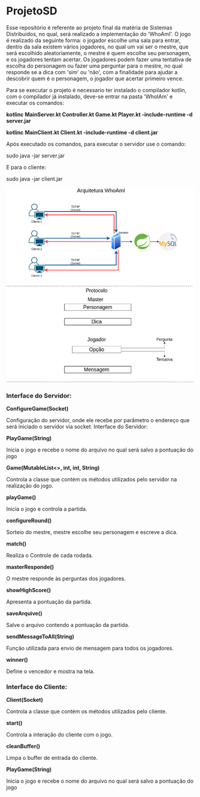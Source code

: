 # ProjetoSD
Esse repositório é referente ao projeto final da matéria de Sistemas Distribuidos, no qual, será realizado a implementação do 'WhoAmI'.
O jogo é realizado da seguinte forma: o jogador escolhe uma sala para entrar, dentro da sala existem vários jogadores, no qual um vai ser o mestre, que será escolhido aleatoriamente, o mestre é quem escolhe seu personagem, e os jogadores tentam acertar. Os jogadores podem fazer uma tentativa de escolha do personagem ou fazer uma perguntar para o mestre, no qual responde se a dica com 'sim' ou 'não', com a finalidade para ajudar a descobrir quem é o personagem, o jogador que acertar primeiro vence.

Para se executar o projeto é necessario ter instalado o compilador kotlin, com o compilador já instalado, deve-se entrar na pasta 'WhoIAm' e executar os comandos:

**kotlinc MainServer.kt Controller.kt Game.kt Player.kt -include-runtime -d server.jar**

**kotlinc MainClient.kt Client.kt -include-runtime -d client.jar**

Após executado os comandos, para executar o servidor use o comando:

sudo java -jar server.jar 

E para o cliente:

sudo java -jar client.jar 

![alt text](https://github.com/vnc10/ProjetoSD/blob/main/ArqWhoAmI.png)

 <h3> <b> Interface do Servidor: </b> </h3>

<b> ConfigureGame(Socket) </b>

Configuração do servidor, onde ele recebe por parâmetro o endereço que será iniciado o servidor via socket.
Interface do Servidor:

**PlayGame(String)**

Inicia o jogo e recebe o nome do arquivo no qual será salvo a pontuação do jogo


**Game(MutableList<>, int, int, String)**

Controla a classe que contém os métodos utilizados pelo servidor na realização do jogo.

**playGame()**

Inicia o jogo e controla a partida.

**configureRound()**

Sorteio do mestre, mestre escolhe seu personagem e escreve a dica.

**match()**

Realiza o Controle de cada rodada.

**masterResponde()**

O mestre responde às perguntas dos jogadores.

**showHighScore()**

Apresenta a pontuação da partida.

**saveArquive()**

Salve o arquivo contendo a pontuação da partida.

**sendMessageToAll(String)**

Função utilizada para envio de mensagem para todos os jogadores.

**winner()**

Define o vencedor e mostra na tela.


<h3> <b> Interface do Cliente: </h3> </b>

**Client(Socket)**

Controla a classe que contém os métodos utilizados pelo cliente.

**start()**

Controla a interação do cliente com o jogo.

**cleanBuffer()**

Limpa o buffer de entrada do cliente.

**PlayGame(String)**

Inicia o jogo e recebe o nome do arquivo no qual será salvo a pontuação do jogo

